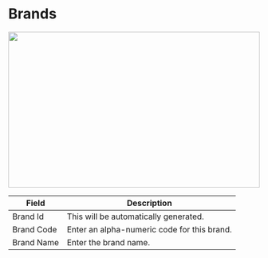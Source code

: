 # Brands

<img src="" height="312px" width="100%">

| Field      | Description                                 |
| ---------- | ------------------------------------------- |
| Brand Id   | This will be automatically generated.       |
| Brand Code | Enter an alpha-numeric code for this brand. |
| Brand Name | Enter the brand name.                       |
